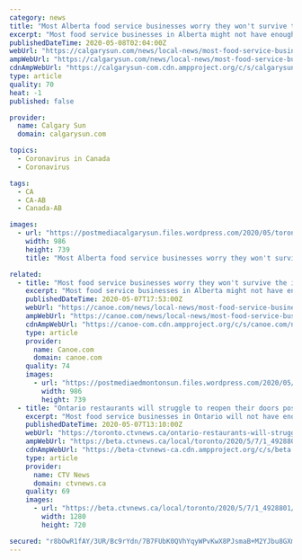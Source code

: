 ```yaml
---
category: news
title: "Most Alberta food service businesses worry they won't survive the impact of COVID-19: Restaurant Canada survey"
excerpt: "Most food service businesses in Alberta might not have enough cash flow to successfully reopen to diners, shows a new survey from Restaurants Canada.Roughly seven out of 10 respondents said"
publishedDateTime: 2020-05-08T02:04:00Z
webUrl: "https://calgarysun.com/news/local-news/most-food-service-businesses-worry-they-wont-survive-the-impact-of-covid-19-restaurant-canada-survey/wcm/b3946da1-0d9b-44e8-a64e-fdaeb140e646"
ampWebUrl: "https://calgarysun.com/news/local-news/most-food-service-businesses-worry-they-wont-survive-the-impact-of-covid-19-restaurant-canada-survey/wcm/b3946da1-0d9b-44e8-a64e-fdaeb140e646/amp"
cdnAmpWebUrl: "https://calgarysun-com.cdn.ampproject.org/c/s/calgarysun.com/news/local-news/most-food-service-businesses-worry-they-wont-survive-the-impact-of-covid-19-restaurant-canada-survey/wcm/b3946da1-0d9b-44e8-a64e-fdaeb140e646/amp"
type: article
quality: 70
heat: -1
published: false

provider:
  name: Calgary Sun
  domain: calgarysun.com

topics:
  - Coronavirus in Canada
  - Coronavirus

tags:
  - CA
  - CA-AB
  - Canada-AB

images:
  - url: "https://postmediacalgarysun.files.wordpress.com/2020/05/toronto-restaurant-e1586793079865.jpg"
    width: 986
    height: 739
    title: "Most Alberta food service businesses worry they won't survive the impact of COVID-19: Restaurant Canada survey"

related:
  - title: "Most food service businesses worry they won't survive the impact of COVID-19: Restaurant Canada survey"
    excerpt: "Most food service businesses in Alberta might not have enough cash flow to successfully reopen to diners, shows a new survey from Restaurants Canada.Roughly seven out of 10 respondents said"
    publishedDateTime: 2020-05-07T17:53:00Z
    webUrl: "https://canoe.com/news/local-news/most-food-service-businesses-worry-they-wont-survive-the-impact-of-covid-19-restaurant-canada-survey/wcm/e1d2174c-c51e-46d2-9a46-1afb7d11599f"
    ampWebUrl: "https://canoe.com/news/local-news/most-food-service-businesses-worry-they-wont-survive-the-impact-of-covid-19-restaurant-canada-survey/wcm/e1d2174c-c51e-46d2-9a46-1afb7d11599f/amp"
    cdnAmpWebUrl: "https://canoe-com.cdn.ampproject.org/c/s/canoe.com/news/local-news/most-food-service-businesses-worry-they-wont-survive-the-impact-of-covid-19-restaurant-canada-survey/wcm/e1d2174c-c51e-46d2-9a46-1afb7d11599f/amp"
    type: article
    provider:
      name: Canoe.com
      domain: canoe.com
    quality: 74
    images:
      - url: "https://postmediaedmontonsun.files.wordpress.com/2020/05/toronto-restaurant-e1586793079865.jpg"
        width: 986
        height: 739
  - title: "Ontario restaurants will struggle to reopen their doors post COVID-19, survey says"
    excerpt: "Most food service businesses in Ontario will not have enough cash flow to successfully reopen their doors when COVID-19 restrictions are eased, a new survey says."
    publishedDateTime: 2020-05-07T13:10:00Z
    webUrl: "https://toronto.ctvnews.ca/ontario-restaurants-will-struggle-to-reopen-their-doors-post-covid-19-survey-says-1.4928801"
    ampWebUrl: "https://beta.ctvnews.ca/local/toronto/2020/5/7/1_4928801.html"
    cdnAmpWebUrl: "https://beta-ctvnews-ca.cdn.ampproject.org/c/s/beta.ctvnews.ca/local/toronto/2020/5/7/1_4928801.html"
    type: article
    provider:
      name: CTV News
      domain: ctvnews.ca
    quality: 69
    images:
      - url: "https://beta.ctvnews.ca/local/toronto/2020/5/7/1_4928801/_jcr_content/root/responsivegrid/image.coreimg.jpg"
        width: 1280
        height: 720

secured: "r8bOwR1fAY/3UR/Bc9rYdn/7B7FUbK0QVhYqyWPvKwX8PJsmaB+M2YJbu8GXmviHkD4LGrdLsn1cFgA9fLwIlE+qLFJnLUF9WJGgbv1Ifc3W97sUAq6BzSRO1eyGEtc6WHAsG+7nOkL6EkDysSHDtErm5vmgVTp/YtyNWACunCtEJDEb8oyutMS/lkM/EG4ivPbjdwrtmEMJaLicmdPe3jOQHITZUUJeuHn4NC+RTmV67XqVr3+qN2vMsY7qvyl9LxOsAfTjUunlrxnmPRyTm7Bui/FjddJBPXFwFuEYm3hMGj72lp9Rhnb4mKcnZ73ZRlaHuLnrQ72d9VTkeEWmlVawUajQAilQnoPbNg0U5FxmWO6liJxVIiRUzY3eqGPcN/0mLcygaU+O7O+agYD5JlluSoQ3GaozHN3LIHyoZ57sCMZlwF8bJM6lR1ESBMzuk2YjL4dxSuA77+/Z0u23cbuN9D4gebvxIML2bCUfpsQ=;16jfPdHPuIOctwiXONuwuA=="
---
```


